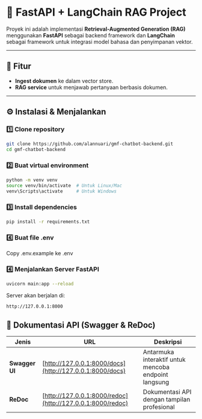 # 🧠 FastAPI + LangChain RAG Project

Proyek ini adalah implementasi **Retrieval-Augmented Generation (RAG)** menggunakan **FastAPI** sebagai backend framework dan **LangChain** sebagai framework untuk integrasi model bahasa dan penyimpanan vektor.

---

## 🚀 Fitur
- **Ingest dokumen** ke dalam vector store.
- **RAG service** untuk menjawab pertanyaan berbasis dokumen.

---

## ⚙️ Instalasi & Menjalankan

### 1️⃣ Clone repository
```bash
git clone https://github.com/alannuari/gmf-chatbot-backend.git
cd gmf-chatbot-backend
```

### 2️⃣ Buat virtual environment
```bash
python -m venv venv
source venv/bin/activate  # Untuk Linux/Mac
venv\Scripts\activate     # Untuk Windows
```

### 3️⃣ Install dependencies
```bash
pip install -r requirements.txt
```

### 4️⃣ Buat file .env
Copy .env.example ke .env

### 4️⃣ Menjalankan Server FastAPI
```bash
uvicorn main:app --reload
```

Server akan berjalan di:
```bash
http://127.0.0.1:8000
```

## 📘 Dokumentasi API (Swagger & ReDoc)
| Jenis          | URL                                                        | Deskripsi                                            |
| -------------- | ---------------------------------------------------------- | ---------------------------------------------------- |
| **Swagger UI** | [http://127.0.0.1:8000/docs](http://127.0.0.1:8000/docs)   | Antarmuka interaktif untuk mencoba endpoint langsung |
| **ReDoc**      | [http://127.0.0.1:8000/redoc](http://127.0.0.1:8000/redoc) | Dokumentasi API dengan tampilan profesional          |
